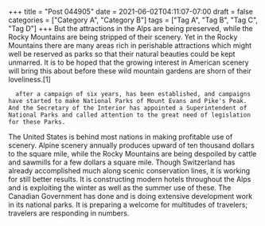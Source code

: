 +++
title = "Post 044905"
date = 2021-06-02T04:11:07-07:00
draft = false
categories = ["Category A", "Category B"]
tags = ["Tag A", "Tag B", "Tag C", "Tag D"]
+++
But the attractions in the Alps are being preserved, while the Rocky Mountains are being stripped of their scenery. Yet in the Rocky Mountains there are many areas rich in perishable attractions which might well be reserved as parks so that their natural beauties could be kept unmarred. It is to be hoped that the growing interest in American scenery will bring this about before these wild mountain gardens are shorn of their loveliness.[1]

      after a campaign of six years, has been established, and campaigns have started to make National Parks of Mount Evans and Pike's Peak. And the Secretary of the Interior has appointed a Superintendent of National Parks and called attention to the great need of legislation for these Parks.

The United States is behind most nations in making profitable use of scenery. Alpine scenery annually produces upward of ten thousand dollars to the square mile, while the Rocky Mountains are being despoiled by cattle and sawmills for a few dollars a square mile. Though Switzerland has already accomplished much along scenic conservation lines, it is working for still better results. It is constructing modern hotels throughout the Alps and is exploiting the winter as well as the summer use of these. The Canadian Government has done and is doing extensive development work in its national parks. It is preparing a welcome for multitudes of travelers; travelers are responding in numbers.
